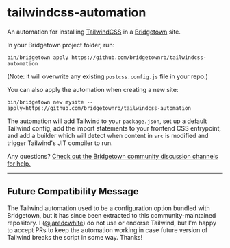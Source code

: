 # tailwindcss-automation

An automation for installing [TailwindCSS](https://tailwindcss.com) in a [Bridgetown](https://www.bridgetownrb.com) site.

In your Bridgetown project folder, run:

```
bin/bridgetown apply https://github.com/bridgetownrb/tailwindcss-automation
```

(Note: it will overwrite any existing `postcss.config.js` file in your repo.)

You can also apply the automation when creating a new site:

```
bin/bridgetown new mysite --apply=https://github.com/bridgetownrb/tailwindcss-automation
```

The automation will add Tailwind to your `package.json`, set up a default Tailwind config, add the import statements to your frontend CSS entrypoint, and add a builder which will detect when content in `src` is modified and trigger Tailwind's JIT compiler to run.

Any questions? [Check out the Bridgetown community discussion channels for help.](https://www.bridgetownrb.com/community)

----

## Future Compatibility Message

The Tailwind automation used to be a configuration option bundled with Bridgetown, but it has since been extracted to this community-maintained repository. I ([@jaredcwhite](https://github.com/jaredcwhite)) do not use or endorse Tailwind, but I'm happy to accept PRs to keep the automation working in case future version of Tailwind breaks the script in some way. Thanks!
